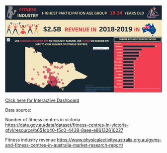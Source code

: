
![screenshot](/dashboard.png?raw=true "Optional Title")


[Click here for Interactive Dashboard](https://public.tableau.com/views/victoriagym/Dashboard1?:display_count=y&:origin=viz_share_link)

Data source:

Number of fitness centres in victoria
https://data.gov.au/data/dataset/fitness-centres-in-victoria-gfyl/resource/b651cb40-f5c0-4438-8aee-e86132610227

Fitness industry revenue
https://www.physicalactivityaustralia.org.au/gyms-and-fitness-centres-in-australia-market-research-report/

